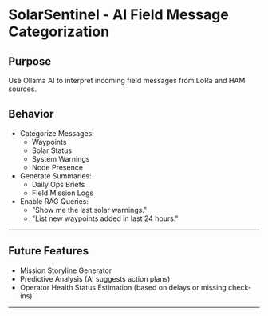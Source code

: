 # SolarSentinel - AI Field Message Categorization

## Purpose

Use Ollama AI to interpret incoming field messages from LoRa and HAM sources.

## Behavior

- Categorize Messages:
  - Waypoints
  - Solar Status
  - System Warnings
  - Node Presence
- Generate Summaries:
  - Daily Ops Briefs
  - Field Mission Logs
- Enable RAG Queries:
  - "Show me the last solar warnings."
  - "List new waypoints added in last 24 hours."

---

## Future Features

- Mission Storyline Generator
- Predictive Analysis (AI suggests action plans)
- Operator Health Status Estimation (based on delays or missing check-ins)

---